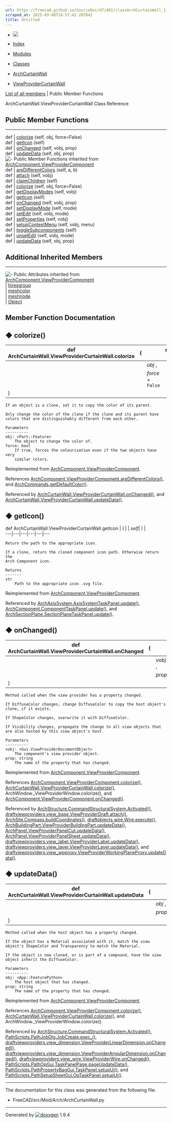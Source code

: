```yaml
---
url: https://freecad.github.io/SourceDoc/d7/d61/classArchCurtainWall_1_1ViewProviderCurtainWall.html
scraped_at: 2025-09-08T14:57:42.207842
title: Untitled
---
```


  * [ ![](https://www.freecad.org/svg/logo-freecad.svg) ](https://freecadweb.org "FreeCAD")
  * [Index](../../index.html "Index")
  * [Modules](../../modules.html "Modules list")
  * [Classes](../../annotated.html "Annotated list")

  * [ArchCurtainWall](../../d7/dd3/namespaceArchCurtainWall.html)
  * [ViewProviderCurtainWall](../../d7/d61/classArchCurtainWall_1_1ViewProviderCurtainWall.html)

[List of all members](../../d7/d91/classArchCurtainWall_1_1ViewProviderCurtainWall-members.html) | Public Member Functions

ArchCurtainWall.ViewProviderCurtainWall Class Reference

##  Public Member Functions  
  
---  
def | [colorize](../../d7/d61/classArchCurtainWall_1_1ViewProviderCurtainWall.html#a2c7de1b2acf70db3bdb71a48c67cbd94) (self, obj, force=False)  
def | [getIcon](../../d7/d61/classArchCurtainWall_1_1ViewProviderCurtainWall.html#a07883fa28b0d7ec4534bb6628cd419e2) (self)  
def | [onChanged](../../d7/d61/classArchCurtainWall_1_1ViewProviderCurtainWall.html#add541f453903121b6540cd9361af9bc7) (self, vobj, prop)  
def | [updateData](../../d7/d61/classArchCurtainWall_1_1ViewProviderCurtainWall.html#a1c40a49ffebf36d0c5153dade5d6c8e0) (self, obj, prop)  
![-](../../closed.png) Public Member Functions inherited from
[ArchComponent.ViewProviderComponent](../../dd/d1b/classArchComponent_1_1ViewProviderComponent.html)  
def | [areDifferentColors](../../dd/d1b/classArchComponent_1_1ViewProviderComponent.html#abef0fbecf4fb23a8a2e956782435dbc8) (self, a, b)  
def | [attach](../../dd/d1b/classArchComponent_1_1ViewProviderComponent.html#a35e80ee0b359823d7b9cecc23481b930) (self, vobj)  
def | [claimChildren](../../dd/d1b/classArchComponent_1_1ViewProviderComponent.html#a05a3bbd9534c922df9943f971fd60bf2) (self)  
def | [colorize](../../dd/d1b/classArchComponent_1_1ViewProviderComponent.html#ac78064634eb8dcc79b78058091f9e93f) (self, obj, force=False)  
def | [getDisplayModes](../../dd/d1b/classArchComponent_1_1ViewProviderComponent.html#a0d8c5720e1a9f11604ad7e354b87c513) (self, vobj)  
def | [getIcon](../../dd/d1b/classArchComponent_1_1ViewProviderComponent.html#a82a5ba6de8551331198da2ba601e4bc2) (self)  
def | [onChanged](../../dd/d1b/classArchComponent_1_1ViewProviderComponent.html#a14303b12cf40f4c4393c5d86c08820bf) (self, vobj, prop)  
def | [setDisplayMode](../../dd/d1b/classArchComponent_1_1ViewProviderComponent.html#aa0542b1ecb134c494a26706a5f41d099) (self, mode)  
def | [setEdit](../../dd/d1b/classArchComponent_1_1ViewProviderComponent.html#aead5dc101b4fb331c6905a022017846d) (self, vobj, mode)  
def | [setProperties](../../dd/d1b/classArchComponent_1_1ViewProviderComponent.html#abbd3e374ae515673bada8f848fbc98af) (self, vobj)  
def | [setupContextMenu](../../dd/d1b/classArchComponent_1_1ViewProviderComponent.html#a9cb06662d675ab2a3f956c0b7672a64c) (self, vobj, menu)  
def | [toggleSubcomponents](../../dd/d1b/classArchComponent_1_1ViewProviderComponent.html#afdd01b4893303b90769e0870a675b7b9) (self)  
def | [unsetEdit](../../dd/d1b/classArchComponent_1_1ViewProviderComponent.html#aee3ff9b804a7bb9866152879ca13b5e3) (self, vobj, mode)  
def | [updateData](../../dd/d1b/classArchComponent_1_1ViewProviderComponent.html#ad521883fec55dd63135b0dbb597dabdb) (self, obj, prop)  
  
##  Additional Inherited Members  
  
---  
![-](../../closed.png) Public Attributes inherited from
[ArchComponent.ViewProviderComponent](../../dd/d1b/classArchComponent_1_1ViewProviderComponent.html)  
|
[hiresgroup](../../dd/d1b/classArchComponent_1_1ViewProviderComponent.html#adb5745944ae9b415394ada099f13d717)  
|
[meshcolor](../../dd/d1b/classArchComponent_1_1ViewProviderComponent.html#ab82023aa98281fdd4fdb9aee6eb05466)  
|
[meshnode](../../dd/d1b/classArchComponent_1_1ViewProviderComponent.html#acb568729ce3429c521c62c72135e221a)  
|
[Object](../../dd/d1b/classArchComponent_1_1ViewProviderComponent.html#a597cb57c8f3b67265e32073313fc7140)  
  
## Member Function Documentation

## ◆ colorize()

def ArchCurtainWall.ViewProviderCurtainWall.colorize  | ( |  | _self_ ,   
---|---|---|---  
|  |  | _obj_ ,   
|  |  | _force_ = `False`  
| ) | |   
      
    
    If an object is a clone, set it to copy the color of its parent.
    
    Only change the color of the clone if the clone and its parent have
    colors that are distinguishably different from each other.
    
    Parameters
    ----------
    obj: <Part::Feature>
        The object to change the color of.
    force: bool
        If true, forces the colourisation even if the two objects have very
        similar colors.
    

Reimplemented from
[ArchComponent.ViewProviderComponent](../../dd/d1b/classArchComponent_1_1ViewProviderComponent.html#ac78064634eb8dcc79b78058091f9e93f).

References
[ArchComponent.ViewProviderComponent.areDifferentColors()](../../dd/d1b/classArchComponent_1_1ViewProviderComponent.html#abef0fbecf4fb23a8a2e956782435dbc8),
and
[ArchCommands.getDefaultColor()](../../d4/d52/namespaceArchCommands.html#abfe83988dd63577babc96771bb3212a0).

Referenced by
[ArchCurtainWall.ViewProviderCurtainWall.onChanged()](../../d7/d61/classArchCurtainWall_1_1ViewProviderCurtainWall.html#add541f453903121b6540cd9361af9bc7),
and
[ArchCurtainWall.ViewProviderCurtainWall.updateData()](../../d7/d61/classArchCurtainWall_1_1ViewProviderCurtainWall.html#a1c40a49ffebf36d0c5153dade5d6c8e0).

## ◆ getIcon()

def ArchCurtainWall.ViewProviderCurtainWall.getIcon  | ( |  | _self_| ) |   
---|---|---|---|---|---  
      
    
    Return the path to the appropriate icon.
    
    If a clone, return the cloned component icon path. Otherwise return the
    Arch Component icon.
    
    Returns
    -------
    str
        Path to the appropriate icon .svg file.
    

Reimplemented from
[ArchComponent.ViewProviderComponent](../../dd/d1b/classArchComponent_1_1ViewProviderComponent.html#a82a5ba6de8551331198da2ba601e4bc2).

Referenced by
[ArchAxisSystem.AxisSystemTaskPanel.update()](../../dd/d11/classArchAxisSystem_1_1AxisSystemTaskPanel.html#a376cbba2ccee6efd86c46d0f0a8e99e3),
[ArchComponent.ComponentTaskPanel.update()](../../dd/d1d/classArchComponent_1_1ComponentTaskPanel.html#af95b36032a3837b4bf1b92fe7c6a47e0),
and
[ArchSectionPlane.SectionPlaneTaskPanel.update()](../../d5/d70/classArchSectionPlane_1_1SectionPlaneTaskPanel.html#aab4bcd7b08950b8e3b37d801381c5162).

## ◆ onChanged()

def ArchCurtainWall.ViewProviderCurtainWall.onChanged  | ( |  | _self_ ,   
---|---|---|---  
|  |  | _vobj_ ,   
|  |  | _prop_  
| ) | |   
      
    
    Method called when the view provider has a property changed.
    
    If DiffuseColor changes, change DiffuseColor to copy the host object's
    clone, if it exists.
    
    If ShapeColor changes, overwrite it with DiffuseColor.
    
    If Visibility changes, propagate the change to all view objects that
    are also hosted by this view object's host.
    
    Parameters
    ----------
    vobj: <Gui.ViewProviderDocumentObject>
        The component's view provider object.
    prop: string
        The name of the property that has changed.
    

Reimplemented from
[ArchComponent.ViewProviderComponent](../../dd/d1b/classArchComponent_1_1ViewProviderComponent.html#a14303b12cf40f4c4393c5d86c08820bf).

References
[ArchComponent.ViewProviderComponent.colorize()](../../dd/d1b/classArchComponent_1_1ViewProviderComponent.html#ac78064634eb8dcc79b78058091f9e93f),
[ArchCurtainWall.ViewProviderCurtainWall.colorize()](../../d7/d61/classArchCurtainWall_1_1ViewProviderCurtainWall.html#a2c7de1b2acf70db3bdb71a48c67cbd94),
ArchWindow._ViewProviderWindow.colorize(), and
[ArchComponent.ViewProviderComponent.onChanged()](../../dd/d1b/classArchComponent_1_1ViewProviderComponent.html#a14303b12cf40f4c4393c5d86c08820bf).

Referenced by
[ArchStructure.CommandStructuralSystem.Activated()](../../d7/da2/classArchStructure_1_1CommandStructuralSystem.html#ad9fb6a22ed31e00ef9c24c49d987d59c),
[draftviewproviders.view_base.ViewProviderDraft.attach()](../../d6/d1b/classdraftviewproviders_1_1view__base_1_1ViewProviderDraft.html#af35acb7285aa095bf670e82338c9462d),
[ArchSite.Compass.buildCoordinates()](../../d9/d61/classArchSite_1_1Compass.html#a4d1848dd6968a22f62d75ec9c71dddcd),
[draftobjects.wire.Wire.execute()](../../d4/d14/classdraftobjects_1_1wire_1_1Wire.html#ad931a4e79d7d0516803bf1a8a33e7655),
[ArchBuildingPart.ViewProviderBuildingPart.updateData()](../../d8/dbf/classArchBuildingPart_1_1ViewProviderBuildingPart.html#a12d40383666b8987a3277ea26454995d),
[ArchPanel.ViewProviderPanelCut.updateData()](../../d6/db4/classArchPanel_1_1ViewProviderPanelCut.html#a970ed7e44ebec3c959dcb48bf60b2d31),
[ArchPanel.ViewProviderPanelSheet.updateData()](../../d9/d71/classArchPanel_1_1ViewProviderPanelSheet.html#a916cdf8131f60494dabf61e971d1a093),
[draftviewproviders.view_label.ViewProviderLabel.updateData()](../../d1/d88/classdraftviewproviders_1_1view__label_1_1ViewProviderLabel.html#aab195af09dd4fbe60e1bb38d362385ba),
[draftviewproviders.view_layer.ViewProviderLayer.updateData()](../../d5/dcb/classdraftviewproviders_1_1view__layer_1_1ViewProviderLayer.html#a9c641727fd15eaa141c8a58837e14248),
and
[draftviewproviders.view_wpproxy.ViewProviderWorkingPlaneProxy.updateData()](../../da/dbf/classdraftviewproviders_1_1view__wpproxy_1_1ViewProviderWorkingPlaneProxy.html#ad58eb6ce87860ff0389b3498143d11c7).

## ◆ updateData()

def ArchCurtainWall.ViewProviderCurtainWall.updateData  | ( |  | _self_ ,   
---|---|---|---  
|  |  | _obj_ ,   
|  |  | _prop_  
| ) | |   
      
    
    Method called when the host object has a property changed.
    
    If the object has a Material associated with it, match the view
    object's ShapeColor and Transparency to match the Material.
    
    If the object is now cloned, or is part of a compound, have the view
    object inherit the DiffuseColor.
    
    Parameters
    ----------
    obj: <App::FeaturePython>
        The host object that has changed.
    prop: string
        The name of the property that has changed.
    

Reimplemented from
[ArchComponent.ViewProviderComponent](../../dd/d1b/classArchComponent_1_1ViewProviderComponent.html#ad521883fec55dd63135b0dbb597dabdb).

References
[ArchComponent.ViewProviderComponent.colorize()](../../dd/d1b/classArchComponent_1_1ViewProviderComponent.html#ac78064634eb8dcc79b78058091f9e93f),
[ArchCurtainWall.ViewProviderCurtainWall.colorize()](../../d7/d61/classArchCurtainWall_1_1ViewProviderCurtainWall.html#a2c7de1b2acf70db3bdb71a48c67cbd94),
and ArchWindow._ViewProviderWindow.colorize().

Referenced by
[ArchStructure.CommandStructuralSystem.Activated()](../../d7/da2/classArchStructure_1_1CommandStructuralSystem.html#ad9fb6a22ed31e00ef9c24c49d987d59c),
[PathScripts.PathJobDlg.JobCreate.exec_()](../../df/d6d/classPathScripts_1_1PathJobDlg_1_1JobCreate.html#a3949bbe83170d8e065b74724bcde9e2a),
[draftviewproviders.view_dimension.ViewProviderLinearDimension.onChanged()](../../dc/d15/classdraftviewproviders_1_1view__dimension_1_1ViewProviderLinearDimension.html#a811de5a9bc446762fba4a970fa19139e),
[draftviewproviders.view_dimension.ViewProviderAngularDimension.onChanged()](../../d5/d88/classdraftviewproviders_1_1view__dimension_1_1ViewProviderAngularDimension.html#a087daa2336d84802959135e0da541289),
[draftviewproviders.view_wire.ViewProviderWire.onChanged()](../../da/dd2/classdraftviewproviders_1_1view__wire_1_1ViewProviderWire.html#a45511b113b62eba083c491b40c7fe3e8),
[PathScripts.PathOpGui.TaskPanelPage.pageUpdateData()](../../d1/d18/classPathScripts_1_1PathOpGui_1_1TaskPanelPage.html#ac7aeda3cf19b74fa6d6a620db8140a66),
[PathScripts.PathPropertyBagGui.TaskPanel.setupUi()](../../d3/d93/classPathScripts_1_1PathPropertyBagGui_1_1TaskPanel.html#a0e7d9c2f42ae50ec45505059011deba5),
and
[PathScripts.PathSetupSheetGui.OpTaskPanel.setupUi()](../../df/dbe/classPathScripts_1_1PathSetupSheetGui_1_1OpTaskPanel.html#a03e427ec6574bd249d859f5bd2496576).

* * *

The documentation for this class was generated from the following file:

  * FreeCAD/src/Mod/Arch/ArchCurtainWall.py

* * *

Generated by
[![doxygen](../../doxygen.svg)](https://www.doxygen.org/index.html) 1.9.4

